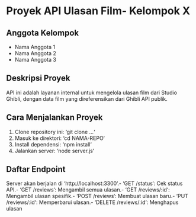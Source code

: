  # Proyek API Ulasan Film- Kelompok X
 ## Anggota Kelompok
 - Nama Anggota 1
 - Nama Anggota 2
 - Nama Anggota 3
 ## Deskripsi Proyek
 API ini adalah layanan internal untuk mengelola ulasan film dari Studio Ghibli,
 dengan data film yang direferensikan dari Ghibli API publik.
 ## Cara Menjalankan Proyek
 1. Clone repository ini: ‘git clone ...‘
 2. Masuk ke direktori: ‘cd NAMA-REPO‘
 3. Install dependensi: ‘npm install‘
 4. Jalankan server: ‘node server.js‘
 ## Daftar Endpoint
 Server akan berjalan di ‘http://localhost:3300‘.- ‘GET /status‘: Cek status API.- ‘GET /reviews‘: Mengambil semua ulasan.- ‘GET /reviews/:id‘: Mengambil ulasan spesifik.- ‘POST /reviews‘: Membuat ulasan baru.- ‘PUT /reviews/:id‘: Memperbarui ulasan.- ‘DELETE /reviews/:id‘: Menghapus ulasan

